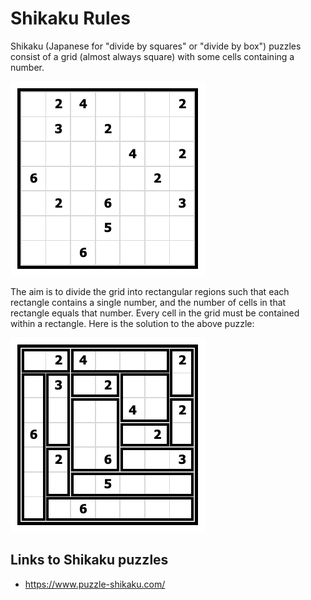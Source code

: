 # Shikaku Rules

Shikaku (Japanese for "divide by squares" or "divide by box") puzzles consist of a grid (almost always square) with some cells containing a number.

![Example shikaku puzzle](images/shikaku.png "Example shikaku puzzle")

The aim is to divide the grid into rectangular regions such that each rectangle contains a single number, and the number of cells in that rectangle equals that number. Every cell in the grid must be contained within a rectangle.
Here is the solution to the above puzzle:

![Example shikaku puzzle solution](images/shikaku_sol.png "Example shikaku puzzle solution")

## Links to Shikaku puzzles

* https://www.puzzle-shikaku.com/
